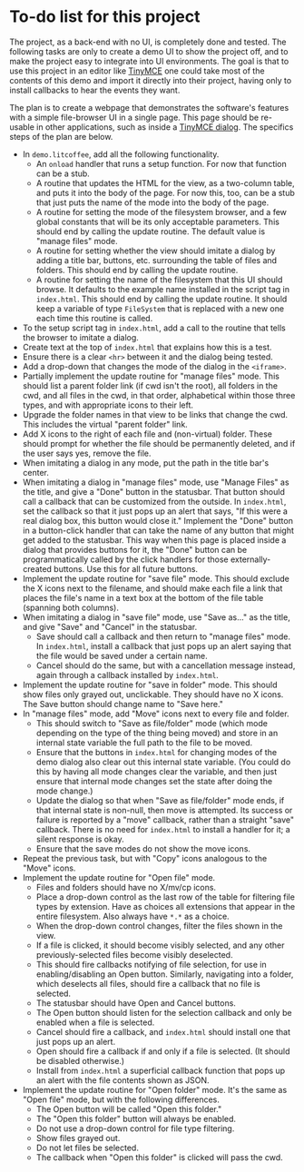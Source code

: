 
# To-do list for this project

The project, as a back-end with no UI, is completely done and tested.  The
following tasks are only to create a demo UI to show the project off, and to
make the project easy to integrate into UI environments.  The goal is that
to use this project in an editor like
[TinyMCE](http://www.tinymce.com/wiki.php/Tutorials:Creating_custom_dialogs)
one could take most of the contents of this demo and import it directly into
their project, having only to install callbacks to hear the events they
want.

The plan is to create a webpage that demonstrates the software's features
with a simple file-browser UI in a single page.  This page should be
re-usable in other applications, such as inside a [TinyMCE
dialog](http://www.tinymce.com/wiki.php/Tutorials:Creating_custom_dialogs).
The specifics steps of the plan are below.

 * In `demo.litcoffee`, add all the following functionality.
   * An `onload` handler that runs a setup function.  For now that function
     can be a stub.
   * A routine that updates the HTML for the view, as a two-column table,
     and puts it into the body of the page.  For now this, too, can be a
     stub that just puts the name of the mode into the body of the page.
   * A routine for setting the mode of the filesystem browser, and a few
     global constants that will be its only acceptable parameters.  This
     should end by calling the update routine.  The default value is
     "manage files" mode.
   * A routine for setting whether the view should imitate a dialog by
     adding a title bar, buttons, etc. surrounding the table of files and
     folders.  This should end by calling the update routine.
   * A routine for setting the name of the filesystem that this UI should
     browse.  It defaults to the example name installed in the script tag
     in `index.html`.  This should end by calling the update routine.
     It should keep a variable of type `FileSystem` that is replaced with a
     new one each time this routine is called.
 * To the setup script tag in `index.html`, add a call to the routine that
   tells the browser to imitate a dialog.
 * Create text at the top of `index.html` that explains how this is a test.
 * Ensure there is a clear `<hr>` between it and the dialog being tested.
 * Add a drop-down that changes the mode of the dialog in the `<iframe>`.
 * Partially implement the update routine for "manage files" mode.  This
   should list a parent folder link (if cwd isn't the root), all folders in
   the cwd, and all files in the cwd, in that order, alphabetical within
   those three types, and with appropriate icons to their left.
 * Upgrade the folder names in that view to be links that change the cwd.
   This includes the virtual "parent folder" link.
 * Add X icons to the right of each file and (non-virtual) folder.  These
   should prompt for whether the file should be permanently deleted, and if
   the user says yes, remove the file.
 * When imitating a dialog in any mode, put the path in the title bar's
   center.
 * When imitating a dialog in "manage files" mode, use "Manage Files" as the
   title, and give a "Done" button in the statusbar.  That button should
   call a callback that can be customized from the outside.  In
   `index.html`, set the callback so that it just pops up an alert that
   says, "If this were a real dialog box, this button would close it."
   Implement the "Done" button in a button-click handler that can take the
   name of any button that might get added to the statusbar.  This way when
   this page is placed inside a dialog that provides buttons for it, the
   "Done" button can be programmatically called by the click handlers for
   those externally-created buttons.  Use this for all future buttons.
 * Implement the update routine for "save file" mode.  This should exclude
   the X icons next to the filename, and should make each file a link that
   places the file's name in a text box at the bottom of the file table
   (spanning both columns).
 * When imitating a dialog in "save file" mode, use "Save as..." as the
   title, and give "Save" and "Cancel" in the statusbar.
   * Save should call a callback and then return to "manage files" mode.
     In `index.html`, install a callback that just pops up an alert saying
     that the file would be saved under a certain name.
   * Cancel should do the same, but with a cancellation message instead,
     again through a callback installed by `index.html`.
 * Implement the update routine for "save in folder" mode.  This should show
   files only grayed out, unclickable.  They should have no X icons.  The
   Save button should change name to "Save here."
 * In "manage files" mode, add "Move" icons next to every file and folder.
   * This should switch to "Save as file/folder" mode (which mode depending
     on the type of the thing being moved) and store in an internal state
     variable the full path to the file to be moved.
   * Ensure that the buttons in `index.html` for changing modes of the demo
     dialog also clear out this internal state variable.  (You could do this
     by having all mode changes clear the variable, and then just ensure
     that internal mode changes set the state after doing the mode change.)
   * Update the dialog so that when "Save as file/folder" mode ends, if that
     internal state is non-null, then move is attempted.  Its success or
     failure is reported by a "move" callback, rather than a straight "save"
     callback.  There is no need for `index.html` to install a handler for
     it; a silent response is okay.
   * Ensure that the save modes do not show the move icons.
 * Repeat the previous task, but with "Copy" icons analogous to the "Move"
   icons.
 * Implement the update routine for "Open file" mode.
   * Files and folders should have no X/mv/cp icons.
   * Place a drop-down control as the last row of the table for filtering
     file types by extension.  Have as choices all extensions that appear
     in the entire filesystem.  Also always have `*.*` as a choice.
   * When the drop-down control changes, filter the files shown in the view.
   * If a file is clicked, it should become visibly selected, and any other
     previously-selected files become visibly deselected.
   * This should fire callbacks notifying of file selection, for use in
     enabling/disabling an Open button.  Similarly, navigating into a
     folder, which deselects all files, should fire a callback that no file
     is selected.
   * The statusbar should have Open and Cancel buttons.
   * The Open button should listen for the selection callback and only be
     enabled when a file is selected.
   * Cancel should fire a callback, and `index.html` should install one that
     just pops up an alert.
   * Open should fire a callback if and only if a file is selected.  (It
     should be disabled otherwise.)
   * Install from `index.html` a superficial callback function that pops up
     an alert with the file contents shown as JSON.
 * Implement the update routine for "Open folder" mode.  It's the same as
   "Open file" mode, but with the following differences.
   * The Open button will be called "Open this folder."
   * The "Open this folder" button will always be enabled.
   * Do not use a drop-down control for file type filtering.
   * Show files grayed out.
   * Do not let files be selected.
   * The callback when "Open this folder" is clicked will pass the cwd.
